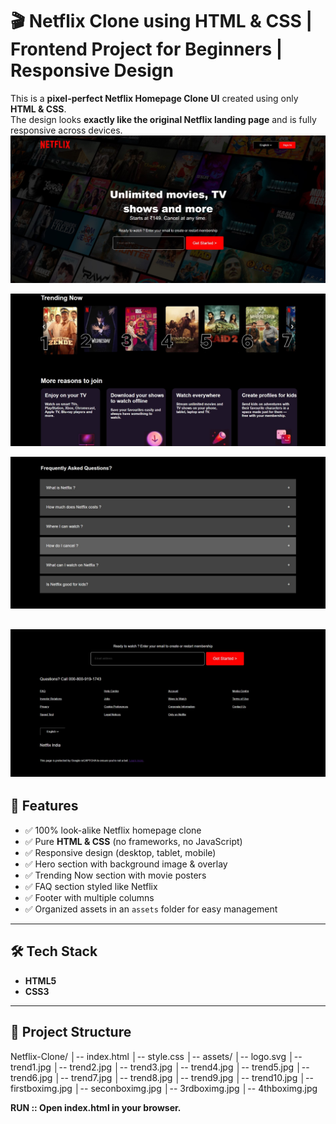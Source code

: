 # 🎬 Netflix Clone using HTML & CSS | Frontend Project for Beginners | Responsive Design

This is a **pixel-perfect Netflix Homepage Clone UI** created using only **HTML & CSS**.  
The design looks **exactly like the original Netflix landing page** and is fully responsive across devices.  
![image alt](https://github.com/Abhinavgavade0007/Netflix-Clone-using-HTML-CSS-Frontend-Project-for-Beginners-Responsive-Design/blob/8f039226085e52cda3c2332e3b775b42ebd0848b/netflixhomepage.jpg)

![image alt](https://github.com/Abhinavgavade0007/Netflix-Clone-using-HTML-CSS-Frontend-Project-for-Beginners-Responsive-Design/blob/74a39955a85f0b5983159dd92ed6812b52ed9fd1/netflixhomepage2.jpg)

![image alt](https://github.com/Abhinavgavade0007/Netflix-Clone-using-HTML-CSS-Frontend-Project-for-Beginners-Responsive-Design/blob/1e89388ba2bbaef32ee3a8f601a746621632bc32/netflixhomepage3.jpg)

![image alt](https://github.com/Abhinavgavade0007/Netflix-Clone-using-HTML-CSS-Frontend-Project-for-Beginners-Responsive-Design/blob/1556d3373461578077221917c388b83feb5a14c7/netflixhomepage4.jpg)
---

## 📌 Features
- ✅ 100% look-alike Netflix homepage clone  
- ✅ Pure **HTML & CSS** (no frameworks, no JavaScript)  
- ✅ Responsive design (desktop, tablet, mobile)  
- ✅ Hero section with background image & overlay  
- ✅ Trending Now section with movie posters  
- ✅ FAQ section styled like Netflix  
- ✅ Footer with multiple columns  
- ✅ Organized assets in an `assets` folder for easy management  

---

## 🛠️ Tech Stack
- **HTML5**
- **CSS3**

---

## 📂 Project Structure
Netflix-Clone/
│-- index.html
│-- style.css
│-- assets/
│-- logo.svg
│-- trend1.jpg
│-- trend2.jpg
│-- trend3.jpg
│-- trend4.jpg
│-- trend5.jpg
│-- trend6.jpg
│-- trend7.jpg
│-- trend8.jpg
│-- trend9.jpg
│-- trend10.jpg
│-- firstboximg.jpg
│-- seconboximg.jpg
│-- 3rdboximg.jpg
│-- 4thboximg.jpg

**RUN :: Open index.html in your browser.**
